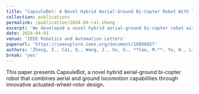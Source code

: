 ```yaml
---
title: "CapsuleBot: A Novel Hybrid Aerial-Ground Bi-Copter Robot With Two Actuated-Wheel-Rotors"
collection: publications
permalink: /publication/2024-04-ral-zheng
excerpt: 'We developed a novel hybrid aerial-ground bi-copter robot with two actuated-wheel-rotors for versatile locomotion.'
date: 2024-04-01
venue: 'IEEE Robotics and Automation Letters'
paperurl: 'https://ieeexplore.ieee.org/document/10896857'
authors: 'Zheng, Z., Cai, Q., Wang, J., Xu, X., **Cao, M.**, Yu, H., Li, J., Meng, J. and Lu, G.'
break: 'yes'
---
```


This paper presents CapsuleBot, a novel hybrid aerial-ground bi-copter robot that combines aerial and ground locomotion capabilities through innovative actuated-wheel-rotor design. 